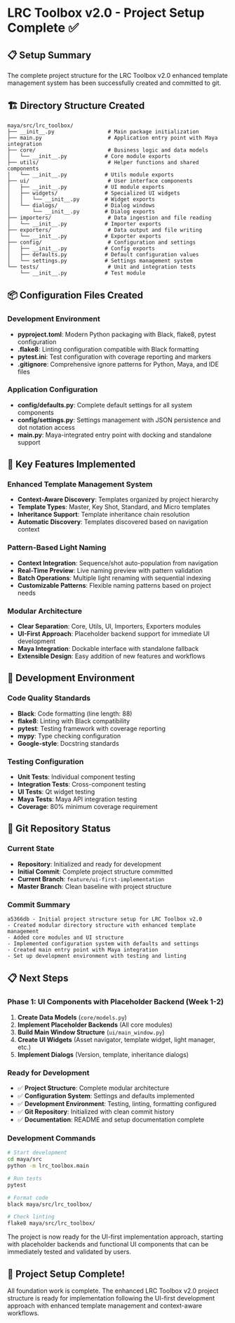 # LRC Toolbox v2.0 - Project Setup Complete ✅

## 📋 Setup Summary

The complete project structure for the LRC Toolbox v2.0 enhanced template management system has been successfully created and committed to git.

## 🏗️ Directory Structure Created

```
maya/src/lrc_toolbox/
├── __init__.py                 # Main package initialization
├── main.py                     # Application entry point with Maya integration
├── core/                       # Business logic and data models
│   └── __init__.py            # Core module exports
├── utils/                      # Helper functions and shared components  
│   └── __init__.py            # Utils module exports
├── ui/                         # User interface components
│   ├── __init__.py            # UI module exports
│   ├── widgets/               # Specialized UI widgets
│   │   └── __init__.py        # Widget exports
│   └── dialogs/               # Dialog windows
│       └── __init__.py        # Dialog exports
├── importers/                  # Data ingestion and file reading
│   └── __init__.py            # Importer exports
├── exporters/                  # Data output and file writing
│   └── __init__.py            # Exporter exports
├── config/                     # Configuration and settings
│   ├── __init__.py            # Config exports
│   ├── defaults.py            # Default configuration values
│   └── settings.py            # Settings management system
└── tests/                      # Unit and integration tests
    └── __init__.py            # Test module
```

## 📦 Configuration Files Created

### Development Environment
- **pyproject.toml**: Modern Python packaging with Black, flake8, pytest configuration
- **.flake8**: Linting configuration compatible with Black formatting
- **pytest.ini**: Test configuration with coverage reporting and markers
- **.gitignore**: Comprehensive ignore patterns for Python, Maya, and IDE files

### Application Configuration
- **config/defaults.py**: Complete default settings for all system components
- **config/settings.py**: Settings management with JSON persistence and dot notation access
- **main.py**: Maya-integrated entry point with docking and standalone support

## 🎯 Key Features Implemented

### Enhanced Template Management System
- **Context-Aware Discovery**: Templates organized by project hierarchy
- **Template Types**: Master, Key Shot, Standard, and Micro templates
- **Inheritance Support**: Template inheritance chain resolution
- **Automatic Discovery**: Templates discovered based on navigation context

### Pattern-Based Light Naming
- **Context Integration**: Sequence/shot auto-population from navigation
- **Real-Time Preview**: Live naming preview with pattern validation
- **Batch Operations**: Multiple light renaming with sequential indexing
- **Customizable Patterns**: Flexible naming patterns based on project needs

### Modular Architecture
- **Clear Separation**: Core, Utils, UI, Importers, Exporters modules
- **UI-First Approach**: Placeholder backend support for immediate UI development
- **Maya Integration**: Dockable interface with standalone fallback
- **Extensible Design**: Easy addition of new features and workflows

## 🔧 Development Environment

### Code Quality Standards
- **Black**: Code formatting (line length: 88)
- **flake8**: Linting with Black compatibility
- **pytest**: Testing framework with coverage reporting
- **mypy**: Type checking configuration
- **Google-style**: Docstring standards

### Testing Configuration
- **Unit Tests**: Individual component testing
- **Integration Tests**: Cross-component testing
- **UI Tests**: Qt widget testing
- **Maya Tests**: Maya API integration testing
- **Coverage**: 80% minimum coverage requirement

## 🚀 Git Repository Status

### Current State
- **Repository**: Initialized and ready for development
- **Initial Commit**: Complete project structure committed
- **Current Branch**: `feature/ui-first-implementation`
- **Master Branch**: Clean baseline with project structure

### Commit Summary
```
a5366db - Initial project structure setup for LRC Toolbox v2.0
- Created modular directory structure with enhanced template management
- Added core modules and UI structure
- Implemented configuration system with defaults and settings
- Created main entry point with Maya integration
- Set up development environment with testing and linting
```

## 📋 Next Steps

### Phase 1: UI Components with Placeholder Backend (Week 1-2)
1. **Create Data Models** (`core/models.py`)
2. **Implement Placeholder Backends** (All core modules)
3. **Build Main Window Structure** (`ui/main_window.py`)
4. **Create UI Widgets** (Asset navigator, template widget, light manager, etc.)
5. **Implement Dialogs** (Version, template, inheritance dialogs)

### Ready for Development
- ✅ **Project Structure**: Complete modular architecture
- ✅ **Configuration System**: Settings and defaults implemented
- ✅ **Development Environment**: Testing, linting, formatting configured
- ✅ **Git Repository**: Initialized with clean commit history
- ✅ **Documentation**: README and setup documentation complete

### Development Commands
```bash
# Start development
cd maya/src
python -m lrc_toolbox.main

# Run tests
pytest

# Format code
black maya/src/lrc_toolbox/

# Check linting
flake8 maya/src/lrc_toolbox/
```

The project is now ready for the UI-first implementation approach, starting with placeholder backends and functional UI components that can be immediately tested and validated by users.

## 🎉 Project Setup Complete!

All foundation work is complete. The enhanced LRC Toolbox v2.0 project structure is ready for implementation following the UI-first development approach with enhanced template management and context-aware workflows.
